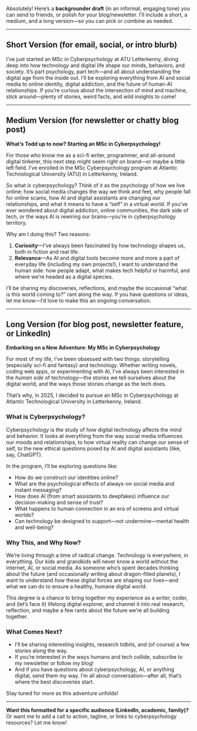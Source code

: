 Absolutely! Here’s a **backgrounder draft** (in an informal, engaging tone) you can send to friends, or polish for your blog/newsletter. I’ll include a short, a medium, and a long version—so you can pick or combine as needed.

---

## **Short Version (for email, social, or intro blurb)**

I’ve just started an MSc in Cyberpsychology at ATU Letterkenny, diving deep into how technology and digital life shape our minds, behaviors, and society. It’s part psychology, part tech—and all about understanding the digital age from the inside out. I’ll be exploring everything from AI and social media to online identity, digital addiction, and the future of human-AI relationships.
If you’re curious about the intersection of mind and machine, stick around—plenty of stories, weird facts, and wild insights to come!

---

## **Medium Version (for newsletter or chatty blog post)**

**What’s Todd up to now? Starting an MSc in Cyberpsychology!**

For those who know me as a sci-fi writer, programmer, and all-around digital tinkerer, this next step might seem right on brand—or maybe a little left field. I’ve enrolled in the MSc Cyberpsychology program at Atlantic Technological University (ATU) in Letterkenny, Ireland.

So what *is* cyberpsychology? Think of it as the psychology of how we live online: how social media changes the way we think and feel, why people fall for online scams, how AI and digital assistants are changing our relationships, and what it means to have a “self” in a virtual world. If you’ve ever wondered about digital addiction, online communities, the dark side of tech, or the ways AI is rewiring our brains—you’re in cyberpsychology territory.

Why am I doing this? Two reasons:

1. **Curiosity**—I’ve always been fascinated by how technology shapes us, both in fiction and real life.
2. **Relevance**—As AI and digital tools become more and more a part of everyday life (including my own projects!), I want to understand the human side: how people adapt, what makes tech helpful or harmful, and where we’re headed as a digital species.

I’ll be sharing my discoveries, reflections, and maybe the occasional “what is this world coming to?” rant along the way. If you have questions or ideas, let me know—I’d love to make this an ongoing conversation.

---

## **Long Version (for blog post, newsletter feature, or LinkedIn)**

**Embarking on a New Adventure: My MSc in Cyberpsychology**

For most of my life, I’ve been obsessed with two things: storytelling (especially sci-fi and fantasy) and technology. Whether writing novels, coding web apps, or experimenting with AI, I’ve always been interested in the *human side* of technology—the stories we tell ourselves about the digital world, and the ways those stories change as the tech does.

That’s why, in 2025, I decided to pursue an MSc in Cyberpsychology at Atlantic Technological University in Letterkenny, Ireland.

### **What is Cyberpsychology?**

Cyberpsychology is the study of how digital technology affects the mind and behavior. It looks at everything from the way social media influences our moods and relationships, to how virtual reality can change our sense of self, to the new ethical questions posed by AI and digital assistants (like, say, ChatGPT).

In the program, I’ll be exploring questions like:

* How do we construct our identities online?
* What are the psychological effects of always-on social media and instant messaging?
* How does AI (from smart assistants to deepfakes) influence our decision-making and sense of trust?
* What happens to human connection in an era of screens and virtual worlds?
* Can technology be designed to support—not undermine—mental health and well-being?

### **Why This, and Why Now?**

We’re living through a time of radical change. Technology is everywhere, in everything. Our kids and grandkids will never know a world without the internet, AI, or social media. As someone who’s spent decades thinking about the future (and occasionally writing about dragon-filled planets), I want to understand *how* these digital forces are shaping our lives—and what we can do to ensure a healthy, humane digital world.

This degree is a chance to bring together my experience as a writer, coder, and (let’s face it) lifelong digital explorer, and channel it into real research, reflection, and maybe a few rants about the future we’re all building together.

### **What Comes Next?**

* I’ll be sharing interesting insights, research tidbits, and (of course) a few stories along the way.
* If you’re interested in the ways humans and tech collide, subscribe to my newsletter or follow my blog!
* And if you have questions about cyberpsychology, AI, or anything digital, send them my way. I’m all about conversation—after all, that’s where the best discoveries start.

Stay tuned for more as this adventure unfolds!

---

**Want this formatted for a specific audience (LinkedIn, academic, family)?**
Or want me to add a call to action, tagline, or links to cyberpsychology resources? Let me know!
